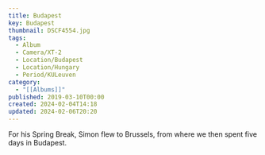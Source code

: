 ```yaml
---
title: Budapest
key: Budapest
thumbnail: DSCF4554.jpg
tags:
  - Album
  - Camera/XT-2
  - Location/Budapest
  - Location/Hungary
  - Period/KULeuven
category:
  - "[[Albums]]"
published: 2019-03-10T00:00
created: 2024-02-04T14:18
updated: 2024-02-06T20:20
---
```

For his Spring Break, Simon flew to Brussels, from where we then spent five days in Budapest.
